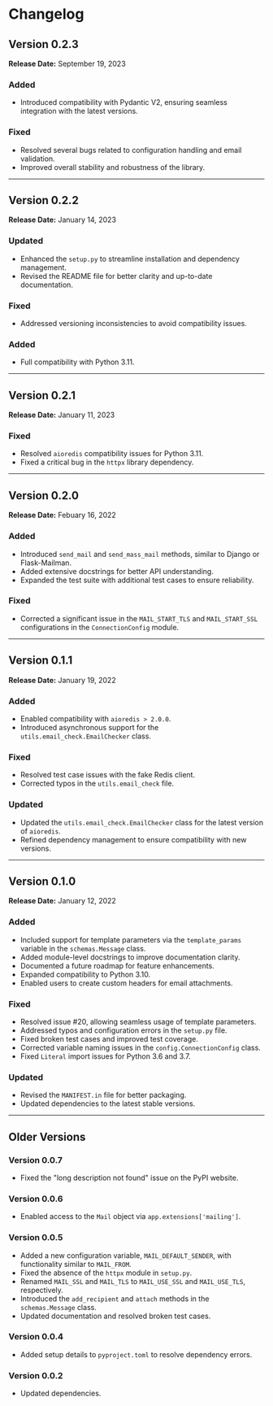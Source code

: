 # Changelog  

## Version 0.2.3  
**Release Date:** September 19, 2023  

### Added  
- Introduced compatibility with Pydantic V2, ensuring seamless integration with the latest versions.  

### Fixed  
- Resolved several bugs related to configuration handling and email validation.  
- Improved overall stability and robustness of the library.  

---

## Version 0.2.2  
**Release Date:** January 14, 2023  

### Updated  
- Enhanced the `setup.py` to streamline installation and dependency management.  
- Revised the README file for better clarity and up-to-date documentation.  

### Fixed  
- Addressed versioning inconsistencies to avoid compatibility issues.  

### Added  
- Full compatibility with Python 3.11.  

---

## Version 0.2.1  
**Release Date:** January 11, 2023  

### Fixed  
- Resolved `aioredis` compatibility issues for Python 3.11.  
- Fixed a critical bug in the `httpx` library dependency.  

---

## Version 0.2.0  
**Release Date:** Febuary 16, 2022  

### Added  
- Introduced `send_mail` and `send_mass_mail` methods, similar to Django or Flask-Mailman.  
- Added extensive docstrings for better API understanding.  
- Expanded the test suite with additional test cases to ensure reliability.  

### Fixed  
- Corrected a significant issue in the `MAIL_START_TLS` and `MAIL_START_SSL` configurations in the `ConnectionConfig` module.  

---

## Version 0.1.1  
**Release Date:** January 19, 2022 

### Added  
- Enabled compatibility with `aioredis > 2.0.0`.  
- Introduced asynchronous support for the `utils.email_check.EmailChecker` class.  

### Fixed  
- Resolved test case issues with the fake Redis client.  
- Corrected typos in the `utils.email_check` file.  

### Updated  
- Updated the `utils.email_check.EmailChecker` class for the latest version of `aioredis`.  
- Refined dependency management to ensure compatibility with new versions.  

---

## Version 0.1.0  
**Release Date:** January 12, 2022  

### Added  
- Included support for template parameters via the `template_params` variable in the `schemas.Message` class.  
- Added module-level docstrings to improve documentation clarity.  
- Documented a future roadmap for feature enhancements.  
- Expanded compatibility to Python 3.10.  
- Enabled users to create custom headers for email attachments.  

### Fixed  
- Resolved issue #20, allowing seamless usage of template parameters.  
- Addressed typos and configuration errors in the `setup.py` file.  
- Fixed broken test cases and improved test coverage.  
- Corrected variable naming issues in the `config.ConnectionConfig` class.  
- Fixed `Literal` import issues for Python 3.6 and 3.7.  

### Updated  
- Revised the `MANIFEST.in` file for better packaging.  
- Updated dependencies to the latest stable versions.  

---

## Older Versions  

### Version 0.0.7  
- Fixed the "long description not found" issue on the PyPI website.  

### Version 0.0.6  
- Enabled access to the `Mail` object via `app.extensions['mailing']`.  

### Version 0.0.5  
- Added a new configuration variable, `MAIL_DEFAULT_SENDER`, with functionality similar to `MAIL_FROM`.  
- Fixed the absence of the `httpx` module in `setup.py`.  
- Renamed `MAIL_SSL` and `MAIL_TLS` to `MAIL_USE_SSL` and `MAIL_USE_TLS`, respectively.  
- Introduced the `add_recipient` and `attach` methods in the `schemas.Message` class.  
- Updated documentation and resolved broken test cases.  

### Version 0.0.4  
- Added setup details to `pyproject.toml` to resolve dependency errors.  

### Version 0.0.2  
- Updated dependencies.  
